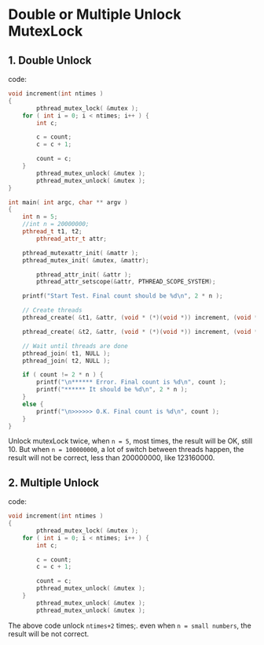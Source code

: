 # Double or Multiple Unlock MutexLock

## 1. Double Unlock

code:

~~~cpp
void increment(int ntimes )
{
		pthread_mutex_lock( &mutex );
	for ( int i = 0; i < ntimes; i++ ) {
		int c;

		c = count;
		c = c + 1;

		count = c;
	}
		pthread_mutex_unlock( &mutex );
		pthread_mutex_unlock( &mutex );
}

int main( int argc, char ** argv )
{
	int n = 5;
	//int n = 20000000;
	pthread_t t1, t2;
        pthread_attr_t attr;

	pthread_mutexattr_init( &mattr );
	pthread_mutex_init( &mutex, &mattr);

        pthread_attr_init( &attr );
        pthread_attr_setscope(&attr, PTHREAD_SCOPE_SYSTEM);

	printf("Start Test. Final count should be %d\n", 2 * n );

	// Create threads
	pthread_create( &t1, &attr, (void * (*)(void *)) increment, (void *) (size_t) n);

	pthread_create( &t2, &attr, (void * (*)(void *)) increment, (void *) (size_t) n);

	// Wait until threads are done
	pthread_join( t1, NULL );
	pthread_join( t2, NULL );

	if ( count != 2 * n ) {
		printf("\n****** Error. Final count is %d\n", count );
		printf("****** It should be %d\n", 2 * n );
	}
	else {
		printf("\n>>>>>> O.K. Final count is %d\n", count );
	}
}
~~~

Unlock mutexLock twice, when `n = 5`, most times, the result will be OK, still 10.
	But when `n = 100000000`, a lot of switch between threads happen, the result will not be correct, less than 200000000, like 123160000.



## 2. Multiple Unlock
	
code:

~~~cpp
void increment(int ntimes )
{
		pthread_mutex_lock( &mutex );
	for ( int i = 0; i < ntimes; i++ ) {
		int c;

		c = count;
		c = c + 1;

		count = c;
		pthread_mutex_unlock( &mutex );
	}
		pthread_mutex_unlock( &mutex );
		pthread_mutex_unlock( &mutex );
~~~

The above code unlock `ntimes+2` times;. even when `n = small numbers`, the result will be not correct.
